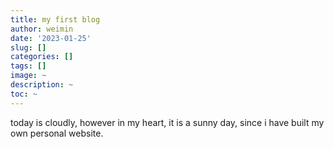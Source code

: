 ```yaml
---
title: my first blog
author: weimin
date: '2023-01-25'
slug: []
categories: []
tags: []
image: ~
description: ~
toc: ~
---
```


today is cloudly, however in my heart, it is a sunny day, since i have built my own personal website.
